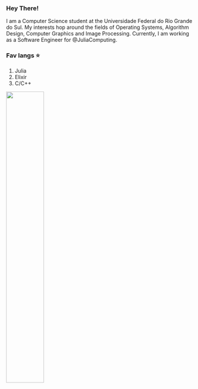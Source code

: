 ### Hey There!

I am a Computer Science student at the Universidade Federal do Rio Grande do Sul. My interests hop around the fields of Operating Systems, Algorithm Design, Computer Graphics and Image Processing. Currently, I am working as a Software Engineer for @JuliaComputing.

### Fav langs ⭐

1. Julia
2. Elixir
3. C/C++

<img  style="width: 45%;" src="https://github-readme-stats.vercel.app/api?username=ghaetinger&include_all_commits=true&show_icons=true&hide_title=true&hide_border=true&theme=gradient&bg_color=30,e96443,904e95&title_color=fff&text_color=fff" />
